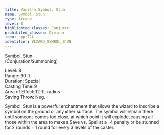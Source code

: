 ```yaml
---
title: Vanilla Symbol, Stun
name: Symbol, Stun
type: Arcane
level: 8
highlighted_classes: Conjurer
prohibited_classes: Diviner
icon: sppr718
identifier: WIZARD_SYMBOL_STUN
---
```

Symbol, Stun  
(Conjuration/Summoning)  
  
Level: 8  
Range: 90 ft.   
Duration: Special  
Casting Time: 9  
Area of Effect: 12-ft. radius  
Saving Throw: Neg.  
  
Symbol, Stun is a powerful enchantment that allows the wizard to inscribe a symbol on the ground or any other surface. The symbol will remain there until someone comes too close, at which point it will explode, causing all those within the area to make a Save vs. Spell at a -4 penalty or be stunned for 2 rounds + 1 round for every 3 levels of the caster.  
